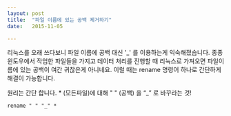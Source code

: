 ```yaml
---
layout: post
title:  "파일 이름에 있는 공백 제거하기"
date:   2015-11-05

---
```


리눅스를 오래 쓰다보니 파일 이름에 공백 대신 '\_' 를 이용하는게 익숙해졌습니다. 종종 윈도우에서 작업한 파일들을 가지고 데이터 처리를 진행할 때 리눅스로 가져오면 파일이름에 있는 공백이 여간 귀찮은게 아니네요. 이럴 때는 rename 명령어 하나로 간단하게 해결이 가능합니다.


원리는 간단 합니다. \* (모든파일)에 대해 " " (공백) 을 “\_” 로 바꾸라는 것!

`rename " " "_" *`